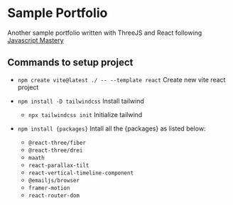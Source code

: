 # Sample Portfolio
Another sample portfolio written with ThreeJS and React following [Javascript Mastery](https://www.youtube.com/watch?v=0fYi8SGA20k)

## Commands to setup project
- `npm create vite@latest ./ -- --template react` Create new vite react project

- `npm install -D tailwindcss` Install tailwind
    - `npx tailwindcss init` Initialize tailwind

- `npm install {packages}` Intall all the {packages} as listed below:
    - `@react-three/fiber`
	- `@react-three/drei`
	- `maath`
	- `react-parallax-tilt`
	- `react-vertical-timeline-component`
	- `@emailjs/browser`
	- `framer-motion`
	- `react-router-dom`